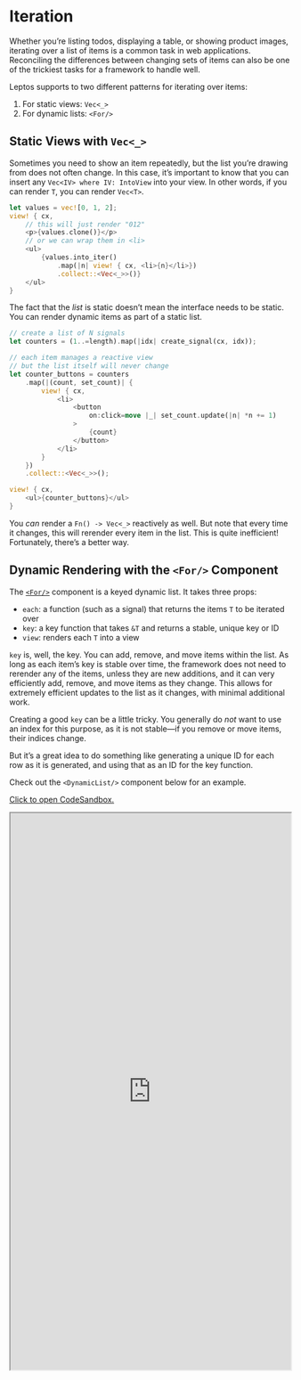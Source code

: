 # Iteration

Whether you’re listing todos, displaying a table, or showing product images,
iterating over a list of items is a common task in web applications. Reconciling
the differences between changing sets of items can also be one of the trickiest
tasks for a framework to handle well.

Leptos supports to two different patterns for iterating over items:

1. For static views: `Vec<_>`
2. For dynamic lists: `<For/>`

## Static Views with `Vec<_>`

Sometimes you need to show an item repeatedly, but the list you’re drawing from
does not often change. In this case, it’s important to know that you can insert
any `Vec<IV> where IV: IntoView` into your view. In other words, if you can render
`T`, you can render `Vec<T>`.

```rust
let values = vec![0, 1, 2];
view! { cx,
    // this will just render "012"
    <p>{values.clone()}</p>
    // or we can wrap them in <li>
    <ul>
        {values.into_iter()
            .map(|n| view! { cx, <li>{n}</li>})
            .collect::<Vec<_>>()}
    </ul>
}
```

The fact that the _list_ is static doesn’t mean the interface needs to be static.
You can render dynamic items as part of a static list.

```rust
// create a list of N signals
let counters = (1..=length).map(|idx| create_signal(cx, idx));

// each item manages a reactive view
// but the list itself will never change
let counter_buttons = counters
    .map(|(count, set_count)| {
        view! { cx,
            <li>
                <button
                    on:click=move |_| set_count.update(|n| *n += 1)
                >
                    {count}
                </button>
            </li>
        }
    })
    .collect::<Vec<_>>();

view! { cx,
    <ul>{counter_buttons}</ul>
}
```

You _can_ render a `Fn() -> Vec<_>` reactively as well. But note that every time
it changes, this will rerender every item in the list. This is quite inefficient!
Fortunately, there’s a better way.

## Dynamic Rendering with the `<For/>` Component

The [`<For/>`](https://docs.rs/leptos/latest/leptos/fn.For.html) component is a
keyed dynamic list. It takes three props:

- `each`: a function (such as a signal) that returns the items `T` to be iterated over
- `key`: a key function that takes `&T` and returns a stable, unique key or ID
- `view`: renders each `T` into a view

`key` is, well, the key. You can add, remove, and move items within the list. As
long as each item’s key is stable over time, the framework does not need to rerender
any of the items, unless they are new additions, and it can very efficiently add,
remove, and move items as they change. This allows for extremely efficient updates
to the list as it changes, with minimal additional work.

Creating a good `key` can be a little tricky. You generally do _not_ want to use
an index for this purpose, as it is not stable—if you remove or move items, their
indices change.

But it’s a great idea to do something like generating a unique ID for each row as
it is generated, and using that as an ID for the key function.

Check out the `<DynamicList/>` component below for an example.

[Click to open CodeSandbox.](https://codesandbox.io/p/sandbox/4-iteration-sglt1o?file=%2Fsrc%2Fmain.rs&selection=%5B%7B%22endColumn%22%3A6%2C%22endLineNumber%22%3A55%2C%22startColumn%22%3A5%2C%22startLineNumber%22%3A31%7D%5D)

<iframe src="https://codesandbox.io/p/sandbox/4-iteration-sglt1o?file=%2Fsrc%2Fmain.rs&selection=%5B%7B%22endColumn%22%3A6%2C%22endLineNumber%22%3A55%2C%22startColumn%22%3A5%2C%22startLineNumber%22%3A31%7D%5D" width="100%" height="1000px" style="max-height: 100vh"></iframe>
